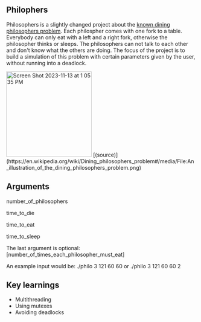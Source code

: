 ## Philophers

Philosophers is a slightly changed project about the [known dining philosophers problem](https://en.wikipedia.org/wiki/Dining_philosophers_problem). 
Each philospher comes with one fork to a table. Everybody can only eat with a left and a right fork, otherwise the philosopher thinks or sleeps. 
The philosophers can not talk to each other and don't know what the others are doing.
The focus of the project is to build a simulation of this problem with certain parameters given by the user, without running into a deadlock.

<img width="226" alt="Screen Shot 2023-11-13 at 1 05 35 PM" src="https://github.com/emmameinert/Philo/assets/110816436/5da68db5-c468-45bf-a77c-e14b842562d2">
[(source)](https://en.wikipedia.org/wiki/Dining_philosophers_problem#/media/File:An_illustration_of_the_dining_philosophers_problem.png)

## Arguments

number_of_philosophers

time_to_die 

time_to_eat 

time_to_sleep

The last argument is optional:
[number_of_times_each_philosopher_must_eat]

An example input would be: ./philo 3 121 60 60 or ./philo 3 121 60 60 2

## Key learnings

- Multithreading
- Using mutexes
- Avoiding deadlocks
  
